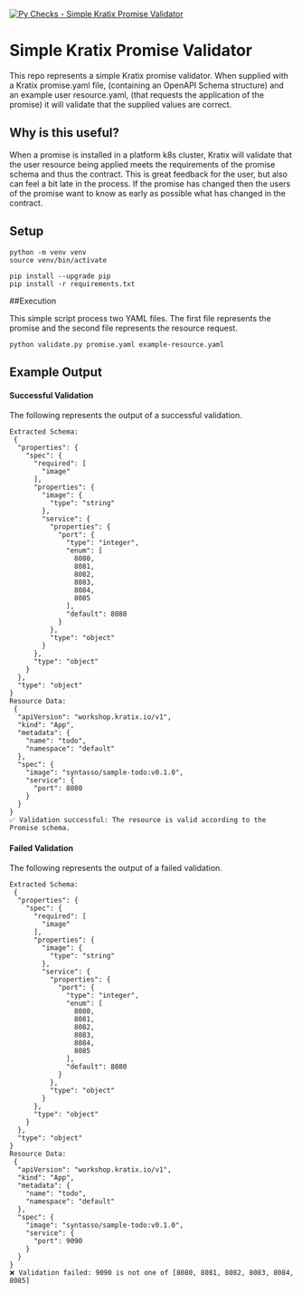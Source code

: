 [![Py Checks - Simple Kratix Promise Validator](https://github.com/trentrosenbaum/simple-kratix-promise-validator/actions/workflows/pychecks.yaml/badge.svg)](https://github.com/hey-savi-organisation/whatsapp-message-processor/actions/workflows/deploy_dev.yaml)

# Simple Kratix Promise Validator

This repo represents a simple Kratix promise validator. When supplied with a Kratix promise.yaml file, (containing an 
OpenAPI Schema structure) and an example user resource.yaml, (that requests the application of the promise) it will validate 
that the supplied values are correct.

## Why is this useful?

When a promise is installed in a platform k8s cluster, Kratix will validate that the user resource being applied meets the 
requirements of the promise schema and thus the contract.  This is great feedback for the user, but also can feel a bit late 
in the process.  If the promise has changed then the users of the promise want to know as early as possible what has changed
in the contract.

## Setup

```shell
python -m venv venv
source venv/bin/activate

pip install --upgrade pip
pip install -r requirements.txt
```

##Execution

This simple script process two YAML files.  The first file represents the promise and the second file represents the
resource request.

```shell
python validate.py promise.yaml example-resource.yaml
```

## Example Output

#### Successful Validation
The following represents the output of a successful validation.

```
Extracted Schema:
 {
  "properties": {
    "spec": {
      "required": [
        "image"
      ],
      "properties": {
        "image": {
          "type": "string"
        },
        "service": {
          "properties": {
            "port": {
              "type": "integer",
              "enum": [
                8080,
                8081,
                8082,
                8083,
                8084,
                8085
              ],
              "default": 8080
            }
          },
          "type": "object"
        }
      },
      "type": "object"
    }
  },
  "type": "object"
}
Resource Data:
 {
  "apiVersion": "workshop.kratix.io/v1",
  "kind": "App",
  "metadata": {
    "name": "todo",
    "namespace": "default"
  },
  "spec": {
    "image": "syntasso/sample-todo:v0.1.0",
    "service": {
      "port": 8080
    }
  }
}
✅ Validation successful: The resource is valid according to the Promise schema.
```

#### Failed Validation
The following represents the output of a failed validation.

```
Extracted Schema:
 {
  "properties": {
    "spec": {
      "required": [
        "image"
      ],
      "properties": {
        "image": {
          "type": "string"
        },
        "service": {
          "properties": {
            "port": {
              "type": "integer",
              "enum": [
                8080,
                8081,
                8082,
                8083,
                8084,
                8085
              ],
              "default": 8080
            }
          },
          "type": "object"
        }
      },
      "type": "object"
    }
  },
  "type": "object"
}
Resource Data:
 {
  "apiVersion": "workshop.kratix.io/v1",
  "kind": "App",
  "metadata": {
    "name": "todo",
    "namespace": "default"
  },
  "spec": {
    "image": "syntasso/sample-todo:v0.1.0",
    "service": {
      "port": 9090
    }
  }
}
❌ Validation failed: 9090 is not one of [8080, 8081, 8082, 8083, 8084, 8085]
```